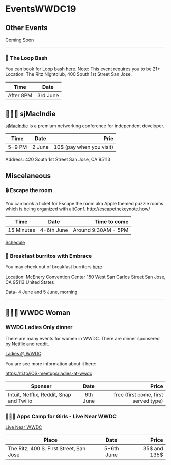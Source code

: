 # EventsWWDC19



## Other Events 

Coming Soon 
__________________________________________________ 


### 🥳 The Loop Bash 
You can book for Loop bash [here](https://ti.to/jim-dalrymple/the-loop-bash-at-wwdc/en). 
Note: This event requires you to be 21+
Location:  The Ritz Nightclub, 400 South 1st Street San Jose. 

| Time        | Date           | 
| ------------- |:-------------:| 
|  After 8PM   | 3rd June  | 

## 👨🏼‍💻 sjMacIndie 
[sjMacIndie](http://sfmacindie.com/) is a premium networking conference for independent developer. 

| Time        | Date           | Prie |
| ------------- |:-------------:| -----:| 
|  5-9 PM   | 2 June  | 10$ (pay when you visit)|

Address: 
420 South 1st Street San Jose, CA 95113

## Miscelaneous 
### 🔒 Escape the room 

You can book a ticket for Escape the room aka Apple themed puzzle rooms which is being organized with altConf. 
http://escapethekeynote.how/
 
| Time        | Date           | Time to come  |
| ------------- |:-------------:| -----:| 
|  15 Minutes   | 4-6th June  | Around 9:30AM - 5PM |

[Schedule](http://altconf.com/schedule/)

### 🌯 Breakfast burritos with Embrace 

You may check out of breakfast burritors [here](https://www.eventbrite.com/e/breakfast-burritos-with-embrace-tickets-62308195490?aff=Pete)

Location:
McEnery Convention Center
150 West San Carlos Street
San Jose, CA 95113
United States

Data- 4 June and 5 June, morning

__________________________________________________ 


## 👩🏼‍💻 WWDC Woman 
### WWDC Ladies Only dinner 

There are many events for women in WWDC. There are dinner sponsered by Netflix and reddit. 

[Ladies @ WWDC](https://www.twitter.com/LadiesAtWWDC)

You are see more information about it here: 

https://ti.to/iOS-meetups/ladies-at-wwdc 


| Sponser        | Date           | Price  |
| ------------- |:-------------:| -----:|
|     Intuit, Netflix, Reddit, Snap and Twilio | 6th June  | free (first come, first served type) |


### 🏃🏻‍♀️ Apps Camp for Girls - Live Near WWDC 
[Live Near WWDC](https://livenearwwdc.com)

| Place        | Date           | Price  |
| ------------- |:-------------:| -----:|
|  The Ritz, 400 S. First Street, San Jose | 5-6th June  | 35$ and 135$ |

